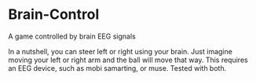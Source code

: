 # Brain-Control
A game controlled by brain EEG signals

In a nutshell, you can steer left or right using your brain. Just imagine moving your left or right arm and the ball will move that way. This requires an EEG device, such as mobi samarting, or muse.
Tested with both.
